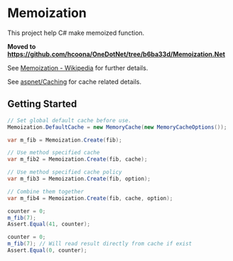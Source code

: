 # Memoization #

This project help C# make memoized function.

**Moved to https://github.com/hcoona/OneDotNet/tree/b6ba33d/Memoization.Net**

See [Memoization - Wikipedia](https://en.wikipedia.org/wiki/Memoization) for further details.

See [aspnet/Caching](https://github.com/aspnet/Caching) for cache related details.

## Getting Started ##

```csharp
// Set global default cache before use.
Memoization.DefaultCache = new MemoryCache(new MemoryCacheOptions());

var m_fib = Memoization.Create(fib);

// Use method specified cache
var m_fib2 = Memoization.Create(fib, cache);

// Use method specified cache policy
var m_fib3 = Memoization.Create(fib, option);

// Combine them together
var m_fib4 = Memoization.Create(fib, cache, option);

counter = 0;
m_fib(7);
Assert.Equal(41, counter);

counter = 0;
m_fib(7); // Will read result directly from cache if exist
Assert.Equal(0, counter);
```
